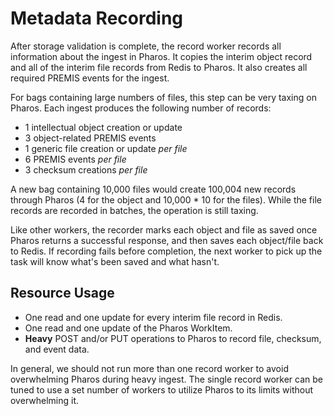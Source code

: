 # Metadata Recording

After storage validation is complete, the record worker records all information about the ingest in Pharos. It copies the interim object record and all of the interim file records from Redis to Pharos. It also creates all required PREMIS events for the ingest.

For bags containing large numbers of files, this step can be very taxing on Pharos. Each ingest produces the following number of records:

* 1 intellectual object creation or update
* 3 object-related PREMIS events
* 1 generic file creation or update _per file_
* 6 PREMIS events _per file_
* 3 checksum creations _per file_

A new bag containing 10,000 files would create 100,004 new records through Pharos (4 for the object and 10,000 * 10 for the files). While the file records are recorded in batches, the operation is still taxing.

Like other workers, the recorder marks each object and file as saved once Pharos returns a successful response, and then saves each object/file back to Redis. If recording fails before completion, the next worker to pick up the task will know what's been saved and what hasn't.

## Resource Usage

* One read and one update for every interim file record in Redis.
* One read and one update of the Pharos WorkItem.
* __Heavy__ POST and/or PUT operations to Pharos to record file, checksum, and event data.

In general, we should not run more than one record worker to avoid overwhelming Pharos during heavy ingest. The single record worker can be tuned to use a set number of workers to utilize Pharos to its limits without overwhelming it.
